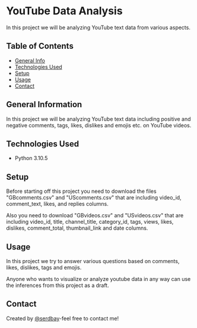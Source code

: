 # YouTube Data Analysis
In this project we will be analyzing YouTube text data from various aspects.

## Table of Contents
* [General Info](#general-information)
* [Technologies Used](#technologies-used)
* [Setup](#setup)
* [Usage](#usage)
* [Contact](#contact)

## General Information
In this project we will be analyzing YouTube text data including positive and negative comments, tags, likes, dislikes and emojis etc. on YouTube videos.

## Technologies Used
- Python 3.10.5

## Setup
Before starting off this project you need to download the files "GBcomments.csv" and "UScomments.csv" that are including video_id, comment_text, likes, and replies columns. 

Also you need to download "GBvideos.csv" and "USvideos.csv" that are including video_id, title, channel_title, category_id, tags, views, likes, dislikes, comment_total, thumbnail_link and date columns.

## Usage
In this project we try to answer various questions based on comments, likes, dislikes, tags and emojis.

Anyone who wants to visualize or analyze youtube data in any way can use the inferences from this project as a draft.

## Contact
Created by [@serdbay](https://github.com/serdbay)-feel free to contact me!




